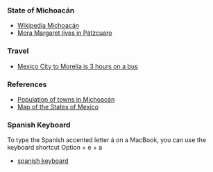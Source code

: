
### State of Michoacán

- [Wikipedia Michoacán](https://en.wikipedia.org/wiki/Michoac%C3%A1n)
- [Mora Margaret lives in Pátzcuaro](https://www.youtube.com/watch?v=adiilqbC8NY)

### Travel

- [Mexico City to Morelia is 3 hours on a bus](https://www.rome2rio.com/s/Mexico-City/Morelia)

### References

- [Population of towns in Michoacán](https://en.wikipedia.org/wiki/Municipalities_of_Michoac%C3%A1n)
- [Map of the States of Mexico](https://www.mappr.co/counties/mexico/#gid=1&pid=1)

### Spanish Keyboard

To type the Spanish accented letter á on a MacBook,
you can use the keyboard shortcut Option + e + a

- [spanish keyboard](https://github.com/stormasm/spanish/blob/main/misc/macbook.md)
